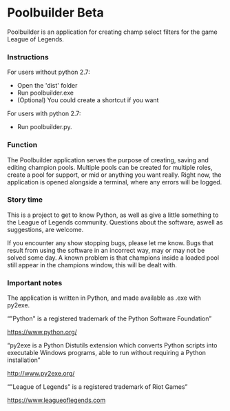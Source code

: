 # Poolbuilder Beta
Poolbuilder is an application for creating champ select filters for the game League of Legends.

### Instructions
For users without python 2.7:
  -  Open the 'dist' folder
  -  Run poolbuilder.exe
  -  (Optional) You could create a shortcut if you want

For users with python 2.7:
  -  Run poolbuilder.py.

### Function

The Poolbuilder application serves the purpose of creating, saving and editing champion pools.
Multiple pools can be created for multiple roles, create a pool for support, or mid or anything you want really.
Right now, the application is opened alongside a terminal, where any errors will be logged.

### Story time
This is a project to get to know Python, as well as give a little something to the League of Legends community.
Questions about the software, aswell as suggestions, are welcome.

If you encounter any show stopping bugs, please let me know.
Bugs that result from using the software in an incorrect way, may or may not be solved some day.
A known problem is that champions inside a loaded pool still appear in the champions window, this will
be dealt with.

### Important notes
The application is written in Python, and made available as .exe with py2exe.

“"Python" is a registered trademark of the Python Software Foundation”

https://www.python.org/

“py2exe is a Python Distutils extension which converts Python scripts into executable Windows programs, able to run without requiring a Python installation”

http://www.py2exe.org/

“"League of Legends" is a registered trademark of Riot Games”

https://www.leagueoflegends.com
